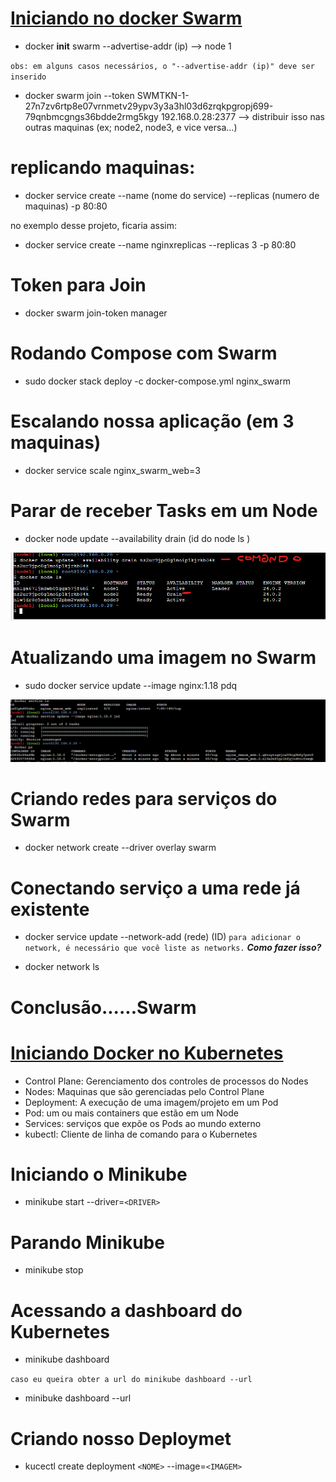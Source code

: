 # <a href="https://imasters.com.br/desenvolvimento/vamos-conhecer-o-docker-swarm">Iniciando no docker Swarm</a>

* <p>docker <strong>init</strong> swarm --advertise-addr (ip) --> node 1</p>
`obs: em alguns casos necessários, o "--advertise-addr (ip)" deve ser inserido`

* <p>docker swarm join --token SWMTKN-1-27n7zv6rtp8e07vrnmetv29ypv3y3a3hl03d6zrqkpgropj699-79qnbmcgngs36bdde2rmg5kgy 192.168.0.28:2377 --> distribuir isso nas outras maquinas (ex; node2, node3, e vice versa...)</p>

# replicando maquinas: 

* docker service create --name (nome do service) --replicas (numero de maquinas) -p 80:80

no exemplo desse projeto, ficaria assim: 

* docker service create --name nginxreplicas --replicas 3 -p 80:80

# Token para Join

* docker swarm join-token manager

# Rodando Compose com Swarm

* sudo docker stack deploy -c docker-compose.yml nginx_swarm

# Escalando nossa aplicação (em 3 maquinas)

 * docker service scale nginx_swarm_web=3

# Parar de receber Tasks em um Node

* docker node update --availability drain (id do node ls )

![comando na pratica](<Captura de tela 2023-08-08 171949-1.png>)

# Atualizando uma imagem no Swarm

* sudo docker service update --image nginx:1.18 pdq

![nsnsn](<Captura de tela 2023-08-08 174013.png>)

# Criando redes para serviços do Swarm

* docker network create --driver overlay swarm 

# Conectando serviço a uma rede já existente 

* docker service update --network-add (rede) (ID)
`para adicionar o network, é necessário que você liste as networks.` ***Como fazer isso?*** 

* docker network ls

# Conclusão......Swarm

# <a href="https://www.supero.com.br/blog/kubernetes-vs-docker/">Iniciando Docker no Kubernetes</a>

* Control Plane: Gerenciamento dos controles de processos do Nodes
* Nodes: Maquinas que são gerenciadas pelo Control Plane
* Deployment: A execução de uma imagem/projeto em um Pod
* Pod: um ou mais containers que estão em um Node
* Services: serviços que expõe os Pods ao mundo externo
* kubectl: Cliente de linha de comando para o Kubernetes

# Iniciando o Minikube

* minikube start --driver=`<DRIVER>`  

# Parando Minikube

* minikube stop

# Acessando a dashboard do Kubernetes

* minikube dashboard 

`caso eu queira obter a url do minikube dashboard --url`

* minibuke dashboard --url

# Criando nosso Deploymet 

* kucectl create deployment `<NOME>` --image=`<IMAGEM>`
